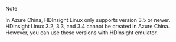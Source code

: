 > [!NOTE]
> In Azure China, HDInsight Linux only supports version 3.5 or newer. HDInsight Linux 3.2, 3.3, and 3.4 cannot be created in Azure China. However, you can use these versions with HDInsight emulator.